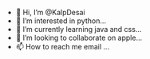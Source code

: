 - 👋 Hi, I’m @KalpDesai
- 👀 I’m interested in python...
- 🌱 I’m currently learning java and css...
- 💞️ I’m looking to collaborate on apple...
- 📫 How to reach me email ...

<!---
KalpDesai/KalpDesai is a ✨ special ✨ repository because its `README.md` (this file) appears on your GitHub profile.
You can click the Preview link to take a look at your changes.
--->
